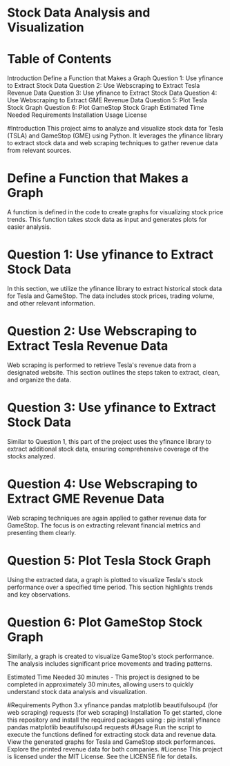 # Stock Data Analysis and Visualization
# Table of Contents
Introduction
Define a Function that Makes a Graph
Question 1: Use yfinance to Extract Stock Data
Question 2: Use Webscraping to Extract Tesla Revenue Data
Question 3: Use yfinance to Extract Stock Data
Question 4: Use Webscraping to Extract GME Revenue Data
Question 5: Plot Tesla Stock Graph
Question 6: Plot GameStop Stock Graph
Estimated Time Needed
Requirements
Installation
Usage
License

#Introduction
This project aims to analyze and visualize stock data for Tesla (TSLA) and GameStop (GME) using Python. It leverages the yfinance library to extract stock data and web scraping techniques to gather revenue data from relevant sources.

# Define a Function that Makes a Graph
A function is defined in the code to create graphs for visualizing stock price trends. This function takes stock data as input and generates plots for easier analysis.

# Question 1: Use yfinance to Extract Stock Data
In this section, we utilize the yfinance library to extract historical stock data for Tesla and GameStop. The data includes stock prices, trading volume, and other relevant information.

# Question 2: Use Webscraping to Extract Tesla Revenue Data
Web scraping is performed to retrieve Tesla's revenue data from a designated website. This section outlines the steps taken to extract, clean, and organize the data.

# Question 3: Use yfinance to Extract Stock Data
Similar to Question 1, this part of the project uses the yfinance library to extract additional stock data, ensuring comprehensive coverage of the stocks analyzed.

# Question 4: Use Webscraping to Extract GME Revenue Data
Web scraping techniques are again applied to gather revenue data for GameStop. The focus is on extracting relevant financial metrics and presenting them clearly.

# Question 5: Plot Tesla Stock Graph
Using the extracted data, a graph is plotted to visualize Tesla's stock performance over a specified time period. This section highlights trends and key observations.

# Question 6: Plot GameStop Stock Graph
Similarly, a graph is created to visualize GameStop's stock performance. The analysis includes significant price movements and trading patterns.

Estimated Time Needed
30 minutes - This project is designed to be completed in approximately 30 minutes, allowing users to quickly understand stock data analysis and visualization.

#Requirements
Python 3.x
yfinance
pandas
matplotlib
beautifulsoup4 (for web scraping)
requests (for web scraping)
Installation
To get started, clone this repository and install the required packages using 
: pip install yfinance pandas matplotlib beautifulsoup4 requests
#Usage
Run the script to execute the functions defined for extracting stock data and revenue data.
View the generated graphs for Tesla and GameStop stock performances.
Explore the printed revenue data for both companies.
#License
This project is licensed under the MIT License. See the LICENSE file for details.

